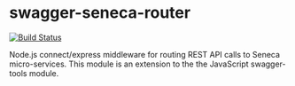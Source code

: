 # swagger-seneca-router
[![Build Status][travis-badge]][travis-url]

Node.js connect/express middleware for routing REST API calls to Seneca micro-services. This module is an extension to the the JavaScript swagger-tools module.




[travis-badge]: https://travis-ci.org/dmccarthy-dev/swagger-seneca-router.svg
[travis-url]: https://travis-ci.org/dmccarthy-dev/swagger-seneca-router